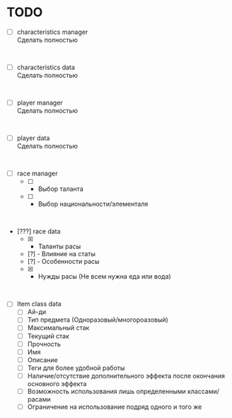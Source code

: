 # TODO
- [ ] characteristics manager<br>
Сделать полностью 
<br>

- [ ] characteristics data<br>
Сделать полностью 
<br>

- [ ] player manager<br>
Сделать полностью
<br>

- [ ] player data<br>
Сделать полностью 
<br>

- [ ] race manager
    - [ ] - Выбор таланта<br>
	- [ ] - Выбор национальности/элементаля<br>
<br>

- [???] race data
    - [x] - Таланты расы<br>
    - [?] - Влияние на статы<br>
    - [?] - Особенности расы<br>
    - [x] - Нужды расы (Не всем нужна еда или вода)<br>
<br>

- [ ] Item class data
	- [ ] Ай-ди<br>
	- [ ] Тип предмета (Одноразовый/многороазовый)<br>
	- [ ] Максимальный стак<br>
	- [ ] Текущий стак<br>
	- [ ] Прочность<br>
	- [ ] Имя<br>
	- [ ] Описание<br>
	- [ ] Теги для более удобной работы<br>
	- [ ] Наличие/отсутствие дополнительного эффекта после окончания основного эффекта<br>
	- [ ] Возможность использования лишь определенными классами/расами<br>
	- [ ] Ограничение на использование подряд одного и того же<br>
<br>
